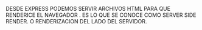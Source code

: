 

DESDE EXPRESS PODEMOS SERVIR ARCHIVOS HTML PARA QUE RENDERICE EL NAVEGADOR .
ES LO QUE SE CONOCE COMO SERVER SIDE RENDER. O RENDERIZACION DEL LADO DEL SERVIDOR. 

